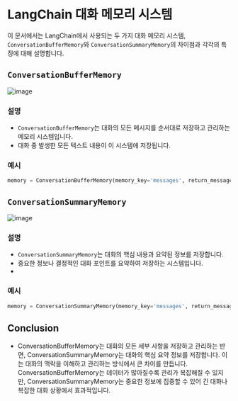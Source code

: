 # LangChain 대화 메모리 시스템

이 문서에서는 LangChain에서 사용되는 두 가지 대화 메모리 시스템, `ConversationBufferMemory`와 `ConversationSummaryMemory`의 차이점과 각각의 특징에 대해 설명합니다.

## `ConversationBufferMemory`

![image](https://github.com/kimkevin90/langchain_practice/assets/65535673/324d8538-6b99-4ec1-b5f4-2f00696b0a75)

### 설명
- `ConversationBufferMemory`는 대화의 모든 메시지를 순서대로 저장하고 관리하는 메모리 시스템입니다.
- 대화 중 발생한 모든 텍스트 내용이 이 시스템에 저장됩니다.

### 예시
```python
memory = ConversationBufferMemory(memory_key='messages', return_messages=True)
```

## `ConversationSummaryMemory`

![image](https://github.com/kimkevin90/langchain_practice/assets/65535673/cfbaab4a-5de1-4100-9aff-f6f16fa99bbd)

### 설명
- `ConversationSummaryMemory`는 대화의 핵심 내용과 요약된 정보를 저장합니다.
- 중요한 정보나 결정적인 대화 포인트를 요약하여 저장하는 시스템입니다.
- 
### 예시
```python
memory = ConversationSummaryMemory(memory_key='messages', return_messages=True, llm=chat)
```

## Conclusion
- ConversationBufferMemory는 대화의 모든 세부 사항을 저장하고 관리하는 반면, ConversationSummaryMemory는 대화의 핵심 요약 정보를 저장합니다.
이는 대화의 맥락을 이해하고 관리하는 방식에서 큰 차이를 만듭니다. ConversationBufferMemory는 데이터가 많아질수록 관리가 복잡해질 수 있지만, ConversationSummaryMemory는 중요한 정보에 집중할 수 있어 긴 대화나 복잡한 대화 상황에서 효과적입니다.
